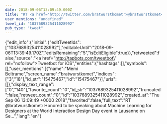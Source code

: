 ```yaml
---
date: 2018-09-06T13:09:49.000Z
title: "RT <a href='http://twitter.com/bratwurstkomet'>@bratwurstkomet</a>: Honored to be speaking about Machine Learning for Designers at the World Interaction Design Day event in Lausanne on Se…″"
user_mentions: "undefined"
tweet_id: "1037689325411028992"
pub_type: "tweet"
---
```

{"edit_info":{"initial":{"editTweetIds":["1037689325411028992"],"editableUntil":"2018-09-06T13:39:49.170Z","editsRemaining":"5","isEditEligible":true}},"retweeted":false,"source":"<a href=\"http://tapbots.com/tweetbot\" rel=\"nofollow\">Tweetbot for iΟS</a>","entities":{"hashtags":[],"symbols":[],"user_mentions":[{"name":"Memi Beltrame","screen_name":"bratwurstkomet","indices":["3","18"],"id_str":"15475467","id":"15475467"}],"urls":[]},"display_text_range":["0","140"],"favorite_count":"0","id_str":"1037689325411028992","truncated":false,"retweet_count":"0","id":"1037689325411028992","created_at":"Thu Sep 06 13:09:49 +0000 2018","favorited":false,"full_text":"RT @bratwurstkomet: Honored to be speaking about Machine Learning for Designers at the World Interaction Design Day event in Lausanne on Se…","lang":"en"}

